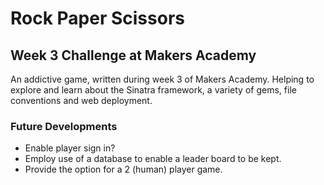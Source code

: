 Rock Paper Scissors
===================

Week 3 Challenge at Makers Academy
-----------------------------------

An addictive game, written during week 3 of Makers Academy. 
Helping to explore and learn about the Sinatra framework, a variety of gems, file conventions and web deployment.


### Future Developments

* Enable player sign in? 
* Employ use of a database to enable a leader board to be kept. 
* Provide the option for a 2 (human) player game.

